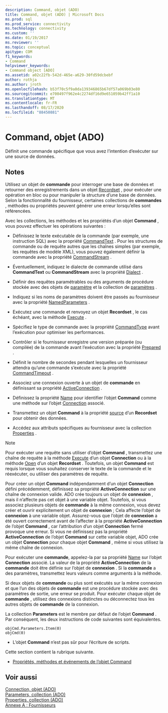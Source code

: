 ```yaml
---
description: Command, objet (ADO)
title: Command, objet (ADO) | Microsoft Docs
ms.prod: sql
ms.prod_service: connectivity
ms.technology: connectivity
ms.custom: ''
ms.date: 01/19/2017
ms.reviewer: ''
ms.topic: conceptual
apitype: COM
f1_keywords:
- Command
helpviewer_keywords:
- Command object [ADO]
ms.assetid: a02c22fb-542d-465e-a629-30fd59dcbebf
author: rothja
ms.author: jroth
ms.openlocfilehash: b53f70c5f9a0da139346865b67df57a069b03e80
ms.sourcegitcommit: e700497f962e4c2274df16d9e651059b42ff1a10
ms.translationtype: MT
ms.contentlocale: fr-FR
ms.lasthandoff: 08/17/2020
ms.locfileid: "88450881"
---
```

# <a name="command-object-ado"></a>Command, objet (ADO)
Définit une commande spécifique que vous avez l’intention d’exécuter sur une source de données.  
  
## <a name="remarks"></a>Notes  
 Utilisez un objet de **commande** pour interroger une base de données et retourner des enregistrements dans un objet [Recordset](../../../ado/reference/ado-api/recordset-object-ado.md) , pour exécuter une opération en bloc ou pour manipuler la structure d’une base de données. Selon la fonctionnalité du fournisseur, certaines collections de **commandes** , méthodes ou propriétés peuvent générer une erreur lorsqu’elles sont référencées.  
  
 Avec les collections, les méthodes et les propriétés d’un objet **Command** , vous pouvez effectuer les opérations suivantes :  
  
-   Définissez le texte exécutable de la commande (par exemple, une instruction SQL) avec la propriété [CommandText](../../../ado/reference/ado-api/commandtext-property-ado.md) . Pour les structures de commande ou de requête autres que les chaînes simples (par exemple, les requêtes de modèle XML), vous pouvez également définir la commande avec la propriété [CommandStream](../../../ado/reference/ado-api/commandstream-property-ado.md) .  
  
-   Éventuellement, indiquez le dialecte de commande utilisé dans **CommandText** ou **CommandStream** avec la propriété [Dialect](../../../ado/reference/ado-api/dialect-property.md) .  
  
-   Définir des requêtes paramétrables ou des arguments de procédure stockée avec des objets de [paramètre](../../../ado/reference/ado-api/parameter-object.md) et la collection de [paramètres](../../../ado/reference/ado-api/parameters-collection-ado.md) .  
  
-   Indiquez si les noms de paramètres doivent être passés au fournisseur avec la propriété [NamedParameters](../../../ado/reference/ado-api/namedparameters-property-ado.md) .  
  
-   Exécutez une commande et renvoyez un objet **Recordset** , le cas échéant, avec la méthode [Execute](../../../ado/reference/ado-api/execute-method-ado-command.md) .  
  
-   Spécifiez le type de commande avec la propriété [CommandType](../../../ado/reference/ado-api/commandtype-property-ado.md) avant l’exécution pour optimiser les performances.  
  
-   Contrôler si le fournisseur enregistre une version préparée (ou compilée) de la commande avant l’exécution avec la propriété [Prepared](../../../ado/reference/ado-api/prepared-property-ado.md) .  
  
-   Définit le nombre de secondes pendant lesquelles un fournisseur attendra qu’une commande s’exécute avec la propriété [CommandTimeout](../../../ado/reference/ado-api/commandtimeout-property-ado.md) .  
  
-   Associez une connexion ouverte à un objet de **commande** en définissant sa propriété [ActiveConnection](../../../ado/reference/ado-api/activeconnection-property-ado.md) .  
  
-   Définissez la propriété [Name](../../../ado/reference/ado-api/name-property-ado.md) pour identifier l’objet **Command** comme une méthode sur l’objet [Connection](../../../ado/reference/ado-api/connection-object-ado.md) associé.  
  
-   Transmettez un objet **Command** à la propriété [source](../../../ado/reference/ado-api/source-property-ado-recordset.md) d’un **Recordset** pour obtenir des données.  
  
-   Accédez aux attributs spécifiques au fournisseur avec la collection [Properties](../../../ado/reference/ado-api/properties-collection-ado.md) .  
  
> [!NOTE]
>  Pour exécuter une requête sans utiliser d’objet **Command** , transmettez une chaîne de requête à la méthode [Execute](../../../ado/reference/ado-api/execute-method-ado-connection.md) d’un objet **Connection** ou à la méthode [Open](../../../ado/reference/ado-api/open-method-ado-recordset.md) d’un objet **Recordset** . Toutefois, un objet **Command** est requis lorsque vous souhaitez conserver le texte de la commande et le réexécuter, ou utiliser des paramètres de requête.  
  
 Pour créer un objet **Command** indépendamment d’un objet **Connection** défini précédemment, définissez sa propriété **ActiveConnection** sur une chaîne de connexion valide. ADO crée toujours un objet de **connexion** , mais il n’affecte pas cet objet à une variable objet. Toutefois, si vous associez plusieurs objets de **commande** à la même connexion, vous devez créer et ouvrir explicitement un objet de **connexion** ; Cela affecte l’objet de **connexion** à une variable objet. Assurez-vous que l’objet de **connexion** a été ouvert correctement avant de l’affecter à la propriété **ActiveConnection** de l’objet **Command** , car l’attribution d’un objet **Connection** fermé provoque une erreur. Si vous ne définissez pas la propriété **ActiveConnection** de l’objet **Command** sur cette variable objet, ADO crée un objet **Connection** pour chaque objet **Command** , même si vous utilisez la même chaîne de connexion.  
  
 Pour exécuter une **commande**, appelez-la par sa propriété [Name](../../../ado/reference/ado-api/name-property-ado.md) sur l’objet **Connection** associé. La valeur de la propriété **ActiveConnection** de la **commande** doit être définie sur l’objet de **connexion** . Si la **commande** a des paramètres, transmettez leurs valeurs comme arguments à la méthode.  
  
 Si deux objets de **commande** ou plus sont exécutés sur la même connexion et que l’un des objets de **commande** est une procédure stockée avec des paramètres de sortie, une erreur se produit. Pour exécuter chaque objet de **commande** , utilisez des connexions distinctes ou déconnectez tous les autres objets de **commande** de la connexion.  
  
 La collection **Parameters** est le membre par défaut de l’objet **Command** . Par conséquent, les deux instructions de code suivantes sont équivalentes.  
  
```  
objCmd.Parameters.Item(0)  
objCmd(0)  
```  
  
-   L’objet **Command** n’est pas sûr pour l’écriture de scripts.  
  
 Cette section contient la rubrique suivante.  
  
-   [Propriétés, méthodes et événements de l’objet Command](../../../ado/reference/ado-api/command-object-properties-methods-and-events.md)  
  
## <a name="see-also"></a>Voir aussi  
 [Connection, objet (ADO)](../../../ado/reference/ado-api/connection-object-ado.md)   
 [Parameters, collection (ADO)](../../../ado/reference/ado-api/parameters-collection-ado.md)   
 [Properties, collection (ADO)](../../../ado/reference/ado-api/properties-collection-ado.md)   
 [Annexe A : Fournisseurs](../../../ado/guide/appendixes/appendix-a-providers.md)
